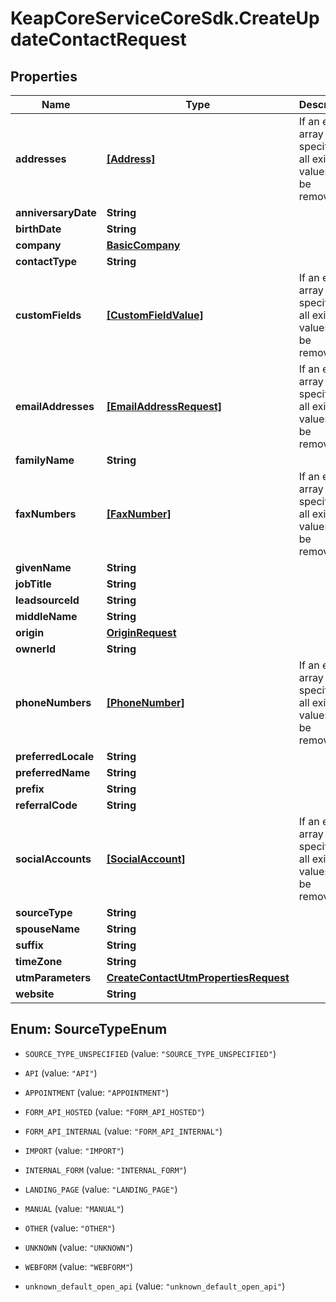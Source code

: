 # KeapCoreServiceCoreSdk.CreateUpdateContactRequest

## Properties

Name | Type | Description | Notes
------------ | ------------- | ------------- | -------------
**addresses** | [**[Address]**](Address.md) | If an empty array is specified, all existing values will be removed. | [optional] 
**anniversaryDate** | **String** |  | [optional] 
**birthDate** | **String** |  | [optional] 
**company** | [**BasicCompany**](BasicCompany.md) |  | [optional] 
**contactType** | **String** |  | [optional] 
**customFields** | [**[CustomFieldValue]**](CustomFieldValue.md) | If an empty array is specified, all existing values will be removed. | [optional] 
**emailAddresses** | [**[EmailAddressRequest]**](EmailAddressRequest.md) | If an empty array is specified, all existing values will be removed. | [optional] 
**familyName** | **String** |  | [optional] 
**faxNumbers** | [**[FaxNumber]**](FaxNumber.md) | If an empty array is specified, all existing values will be removed. | [optional] 
**givenName** | **String** |  | [optional] 
**jobTitle** | **String** |  | [optional] 
**leadsourceId** | **String** |  | [optional] 
**middleName** | **String** |  | [optional] 
**origin** | [**OriginRequest**](OriginRequest.md) |  | [optional] 
**ownerId** | **String** |  | [optional] 
**phoneNumbers** | [**[PhoneNumber]**](PhoneNumber.md) | If an empty array is specified, all existing values will be removed. | [optional] 
**preferredLocale** | **String** |  | [optional] 
**preferredName** | **String** |  | [optional] 
**prefix** | **String** |  | [optional] 
**referralCode** | **String** |  | [optional] 
**socialAccounts** | [**[SocialAccount]**](SocialAccount.md) | If an empty array is specified, all existing values will be removed. | [optional] 
**sourceType** | **String** |  | [optional] 
**spouseName** | **String** |  | [optional] 
**suffix** | **String** |  | [optional] 
**timeZone** | **String** |  | [optional] 
**utmParameters** | [**CreateContactUtmPropertiesRequest**](CreateContactUtmPropertiesRequest.md) |  | [optional] 
**website** | **String** |  | [optional] 



## Enum: SourceTypeEnum


* `SOURCE_TYPE_UNSPECIFIED` (value: `"SOURCE_TYPE_UNSPECIFIED"`)

* `API` (value: `"API"`)

* `APPOINTMENT` (value: `"APPOINTMENT"`)

* `FORM_API_HOSTED` (value: `"FORM_API_HOSTED"`)

* `FORM_API_INTERNAL` (value: `"FORM_API_INTERNAL"`)

* `IMPORT` (value: `"IMPORT"`)

* `INTERNAL_FORM` (value: `"INTERNAL_FORM"`)

* `LANDING_PAGE` (value: `"LANDING_PAGE"`)

* `MANUAL` (value: `"MANUAL"`)

* `OTHER` (value: `"OTHER"`)

* `UNKNOWN` (value: `"UNKNOWN"`)

* `WEBFORM` (value: `"WEBFORM"`)

* `unknown_default_open_api` (value: `"unknown_default_open_api"`)




